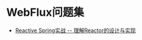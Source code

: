 # WebFlux问题集

- [Reactive Spring实战 -- 理解Reactor的设计与实现](https://mp.weixin.qq.com/s?__biz=MzI2MDQzMTU2MA==&amp;mid=2247484077&amp;idx=1&amp;sn=6bba6f55a34b4a78b894ab887b372073&amp;chksm=ea68890add1f001cdee5d11e5f37900014fdf710c6e29ddd21a498f3c9f4fb5dbc6ca7d00674&amp;token=390347395&amp;lang=zh_CN#rd)